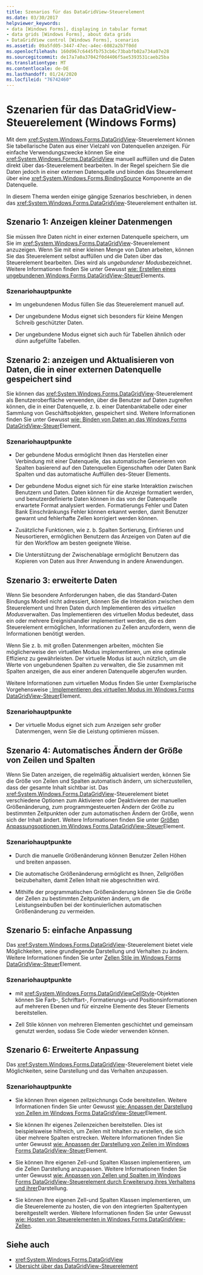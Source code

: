 ```yaml
---
title: Szenarios für das DataGridView-Steuerelement
ms.date: 03/30/2017
helpviewer_keywords:
- data [Windows Forms], displaying in tabular format
- data grids [Windows Forms], about data grids
- DataGridView control [Windows Forms], scenarios
ms.assetid: 09a5fd05-3447-47ec-a4ec-6082a2b7f0dd
ms.openlocfilehash: 160d967c6445fb753cb6c73babfb02a734a07e28
ms.sourcegitcommit: de17a7a0a37042f0d4406f5ae5393531caeb25ba
ms.translationtype: MT
ms.contentlocale: de-DE
ms.lasthandoff: 01/24/2020
ms.locfileid: "76742460"
---
```

# <a name="datagridview-control-scenarios-windows-forms"></a>Szenarien für das DataGridView-Steuerelement (Windows Forms)
Mit dem <xref:System.Windows.Forms.DataGridView>-Steuerelement können Sie tabellarische Daten aus einer Vielzahl von Datenquellen anzeigen. Für einfache Verwendungszwecke können Sie eine <xref:System.Windows.Forms.DataGridView> manuell auffüllen und die Daten direkt über das-Steuerelement bearbeiten. In der Regel speichern Sie die Daten jedoch in einer externen Datenquelle und binden das Steuerelement über eine <xref:System.Windows.Forms.BindingSource> Komponente an die Datenquelle.  
  
 In diesem Thema werden einige gängige Szenarios beschrieben, in denen das <xref:System.Windows.Forms.DataGridView>-Steuerelement enthalten ist.  
  
## <a name="scenario-1-displaying-small-amounts-of-data"></a>Szenario 1: Anzeigen kleiner Datenmengen  
 Sie müssen Ihre Daten nicht in einer externen Datenquelle speichern, um Sie im <xref:System.Windows.Forms.DataGridView>-Steuerelement anzuzeigen. Wenn Sie mit einer kleinen Menge von Daten arbeiten, können Sie das Steuerelement selbst auffüllen und die Daten über das Steuerelement bearbeiten. Dies wird als *ungebundener Modus*bezeichnet. Weitere Informationen finden Sie unter Gewusst [wie: Erstellen eines ungebundenen Windows Forms DataGridView-Steuer](how-to-create-an-unbound-windows-forms-datagridview-control.md)Elements.  
  
### <a name="scenario-key-points"></a>Szenariohauptpunkte  
  
- Im ungebundenen Modus füllen Sie das Steuerelement manuell auf.  
  
- Der ungebundene Modus eignet sich besonders für kleine Mengen Schreib geschützter Daten.  
  
- Der ungebundene Modus eignet sich auch für Tabellen ähnlich oder dünn aufgefüllte Tabellen.  
  
## <a name="scenario-2-viewing-and-updating-data-stored-in-an-external-data-source"></a>Szenario 2: anzeigen und Aktualisieren von Daten, die in einer externen Datenquelle gespeichert sind  
 Sie können das <xref:System.Windows.Forms.DataGridView>-Steuerelement als Benutzeroberfläche verwenden, über die Benutzer auf Daten zugreifen können, die in einer Datenquelle, z. b. einer Datenbanktabelle oder einer Sammlung von Geschäftsobjekten, gespeichert sind. Weitere Informationen finden Sie unter Gewusst [wie: Binden von Daten an das Windows Forms DataGridView-Steuer](how-to-bind-data-to-the-windows-forms-datagridview-control.md)Element.  
  
### <a name="scenario-key-points"></a>Szenariohauptpunkte  
  
- Der gebundene Modus ermöglicht Ihnen das Herstellen einer Verbindung mit einer Datenquelle, das automatische Generieren von Spalten basierend auf den Datenquellen Eigenschaften oder Daten Bank Spalten und das automatische Auffüllen des-Steuer Elements.  
  
- Der gebundene Modus eignet sich für eine starke Interaktion zwischen Benutzern und Daten. Daten können für die Anzeige formatiert werden, und benutzerdefinierte Daten können in das von der Datenquelle erwartete Format analysiert werden. Formatierungs Fehler und Daten Bank Einschränkungs Fehler können erkannt werden, damit Benutzer gewarnt und fehlerhafte Zellen korrigiert werden können.  
  
- Zusätzliche Funktionen, wie z. b. Spalten Sortierung, Einfrieren und Neusortieren, ermöglichen Benutzern das Anzeigen von Daten auf die für den Workflow am besten geeignete Weise.  
  
- Die Unterstützung der Zwischenablage ermöglicht Benutzern das Kopieren von Daten aus Ihrer Anwendung in andere Anwendungen.  
  
## <a name="scenario-3-advanced-data"></a>Szenario 3: erweiterte Daten  
 Wenn Sie besondere Anforderungen haben, die das Standard-Daten Bindungs Modell nicht adressiert, können Sie die Interaktion zwischen dem Steuerelement und Ihren Daten durch Implementieren des *virtuellen Modus*verwalten. Das Implementieren des virtuellen Modus bedeutet, dass ein oder mehrere Ereignishandler implementiert werden, die es dem Steuerelement ermöglichen, Informationen zu Zellen anzufordern, wenn die Informationen benötigt werden.  
  
 Wenn Sie z. b. mit großen Datenmengen arbeiten, möchten Sie möglicherweise den virtuellen Modus implementieren, um eine optimale Effizienz zu gewährleisten. Der virtuelle Modus ist auch nützlich, um die Werte von ungebundenen Spalten zu verwalten, die Sie zusammen mit Spalten anzeigen, die aus einer anderen Datenquelle abgerufen wurden.  
  
 Weitere Informationen zum virtuellen Modus finden Sie unter Exemplarische Vorgehensweise [: Implementieren des virtuellen Modus im Windows Forms DataGridView-Steuer](implementing-virtual-mode-wf-datagridview-control.md)Element.  
  
### <a name="scenario-key-points"></a>Szenariohauptpunkte  
  
- Der virtuelle Modus eignet sich zum Anzeigen sehr großer Datenmengen, wenn Sie die Leistung optimieren müssen.  
  
## <a name="scenario-4-automatically-resizing-rows-and-columns"></a>Szenario 4: Automatisches Ändern der Größe von Zeilen und Spalten  
 Wenn Sie Daten anzeigen, die regelmäßig aktualisiert werden, können Sie die Größe von Zeilen und Spalten automatisch ändern, um sicherzustellen, dass der gesamte Inhalt sichtbar ist. Das <xref:System.Windows.Forms.DataGridView>-Steuerelement bietet verschiedene Optionen zum Aktivieren oder Deaktivieren der manuellen Größenänderung, zum programmgesteuerten Ändern der Größe zu bestimmten Zeitpunkten oder zum automatischen Ändern der Größe, wenn sich der Inhalt ändert. Weitere Informationen finden Sie unter [Größen Anpassungsoptionen im Windows Forms DataGridView-Steuer](sizing-options-in-the-windows-forms-datagridview-control.md)Element.  
  
### <a name="scenario-key-points"></a>Szenariohauptpunkte  
  
- Durch die manuelle Größenänderung können Benutzer Zellen Höhen und breiten anpassen.  
  
- Die automatische Größenänderung ermöglicht es Ihnen, Zellgrößen beizubehalten, damit Zellen Inhalt nie abgeschnitten wird.  
  
- Mithilfe der programmatischen Größenänderung können Sie die Größe der Zellen zu bestimmten Zeitpunkten ändern, um die Leistungseinbußen bei der kontinuierlichen automatischen Größenänderung zu vermeiden.  
  
## <a name="scenario-5-simple-customization"></a>Szenario 5: einfache Anpassung  
 Das <xref:System.Windows.Forms.DataGridView>-Steuerelement bietet viele Möglichkeiten, seine grundlegende Darstellung und Verhalten zu ändern. Weitere Informationen finden Sie unter [Zellen Stile im Windows Forms DataGridView-Steuer](cell-styles-in-the-windows-forms-datagridview-control.md)Element.  
  
### <a name="scenario-key-points"></a>Szenariohauptpunkte  
  
- mit <xref:System.Windows.Forms.DataGridViewCellStyle>-Objekten können Sie Farb-, Schriftart-, Formatierungs-und Positionsinformationen auf mehreren Ebenen und für einzelne Elemente des Steuer Elements bereitstellen.  
  
- Zell Stile können von mehreren Elementen geschichtet und gemeinsam genutzt werden, sodass Sie Code wieder verwenden können.  
  
## <a name="scenario-6-advanced-customization"></a>Szenario 6: Erweiterte Anpassung  
 Das <xref:System.Windows.Forms.DataGridView>-Steuerelement bietet viele Möglichkeiten, seine Darstellung und das Verhalten anzupassen.  
  
### <a name="scenario-key-points"></a>Szenariohauptpunkte  
  
- Sie können Ihren eigenen zellzeichnungs Code bereitstellen. Weitere Informationen finden Sie unter Gewusst [wie: Anpassen der Darstellung von Zellen im Windows Forms DataGridView-Steuer](customize-the-appearance-of-cells-in-the-datagrid.md)Element.  
  
- Sie können Ihr eigenes Zeilenzeichen bereitstellen. Dies ist beispielsweise hilfreich, um Zeilen mit Inhalten zu erstellen, die sich über mehrere Spalten erstrecken. Weitere Informationen finden Sie unter Gewusst [wie: Anpassen der Darstellung von Zeilen im Windows Forms DataGridView-Steuer](customize-the-appearance-of-rows-in-the-datagrid.md)Element.  
  
- Sie können Ihre eigenen Zell-und Spalten Klassen implementieren, um die Zellen Darstellung anzupassen. Weitere Informationen finden Sie unter Gewusst [wie: Anpassen von Zellen und Spalten im Windows Forms DataGridView-Steuerelement durch Erweiterung ihres Verhaltens und ihrer](customize-cells-and-columns-in-the-datagrid-by-extending-behavior.md)Darstellung.  
  
- Sie können Ihre eigenen Zell-und Spalten Klassen implementieren, um die Steuerelemente zu hosten, die von den integrierten Spaltentypen bereitgestellt werden. Weitere Informationen finden Sie unter Gewusst [wie: Hosten von Steuerelementen in Windows Forms DataGridView-Zellen](how-to-host-controls-in-windows-forms-datagridview-cells.md).  
  
## <a name="see-also"></a>Siehe auch

- <xref:System.Windows.Forms.DataGridView>
- [Übersicht über das DataGridView-Steuerelement](datagridview-control-overview-windows-forms.md)

